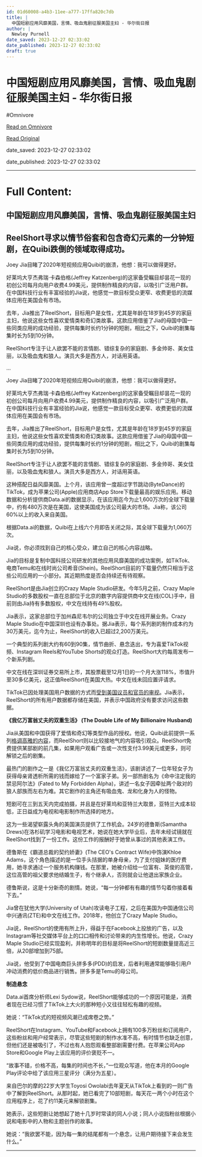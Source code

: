 ```yaml
---
id: 01d60008-a4b3-11ee-a777-17ffa820c7db
title: |
  中国短剧应用风靡美国，言情、吸血鬼剧征服美国主妇 - 华尔街日报
author: |
  Newley Purnell
date_saved: 2023-12-27 02:33:02
date_published: 2023-12-27 02:33:02
draft: true
---
```


# 中国短剧应用风靡美国，言情、吸血鬼剧征服美国主妇 - 华尔街日报
#Omnivore

[Read on Omnivore](https://omnivore.app/me/-18cab3c935c)

[Read Original](https://cn.wsj.com/amp/articles/%E4%B8%AD%E5%9B%BD%E7%9F%AD%E5%89%A7%E5%BA%94%E7%94%A8%E9%A3%8E%E9%9D%A1%E7%BE%8E%E5%9B%BD-%E8%A8%80%E6%83%85-%E5%90%B8%E8%A1%80%E9%AC%BC%E5%89%A7%E5%BE%81%E6%9C%8D%E7%BE%8E%E5%9B%BD%E4%B8%BB%E5%A6%87-6b851d15)

date_saved: 2023-12-27 02:33:02

date_published: 2023-12-27 02:33:02

--- 

# Full Content: 

##  中国短剧应用风靡美国，言情、吸血鬼剧征服美国主妇

## ReelShort寻求以情节俗套和包含奇幻元素的一分钟短剧，在Quibi跌倒的领域取得成功。

Joey Jia目睹了2020年短视频应用Quibi的崩溃，他想：我可以做得更好。

好莱坞大亨杰弗瑞·卡森伯格(Jeffrey Katzenberg)的这家备受瞩目却昙花一现的初创公司每月向用户收费4.99美元，提供制作精良的内容，以吸引广泛用户群。在中国科技行业有丰富经验的Jia说，他感觉一款目标受众更窄、收费更低的流媒体应用在美国会有市场。

去年，Jia推出了ReelShort，目标用户是女性，尤其是年龄在18岁到45岁的家庭主妇，他说这些女性喜欢爱情类和奇幻类故事。这款应用借鉴了Jia的母国中国一些同类应用的成功经验，提供每集时长约1分钟的短剧，相比之下，Quibi的剧集每集时长为5到10分钟。

ReelShort专注于让人欲罢不能的言情剧、错综复杂的家庭剧、多金帅哥、美女佳丽，以及吸血鬼和狼人。演员大多是西方人，对话用英语。

...

Joey Jia目睹了2020年短视频应用Quibi的崩溃，他想：我可以做得更好。

好莱坞大亨杰弗瑞·卡森伯格(Jeffrey Katzenberg)的这家备受瞩目却昙花一现的初创公司每月向用户收费4.99美元，提供制作精良的内容，以吸引广泛用户群。在中国科技行业有丰富经验的Jia说，他感觉一款目标受众更窄、收费更低的流媒体应用在美国会有市场。

去年，Jia推出了ReelShort，目标用户是女性，尤其是年龄在18岁到45岁的家庭主妇，他说这些女性喜欢爱情类和奇幻类故事。这款应用借鉴了Jia的母国中国一些同类应用的成功经验，提供每集时长约1分钟的短剧，相比之下，Quibi的剧集每集时长为5到10分钟。

ReelShort专注于让人欲罢不能的言情剧、错综复杂的家庭剧、多金帅哥、美女佳丽，以及吸血鬼和狼人。演员大多是西方人，对话用英语。

这种搭配日益风靡美国。上个月，该应用曾一度超过字节跳动(ByteDance)的TikTok，成为苹果公司(Apple)应用商店App Store下载量最高的娱乐应用。移动数据和分析提供商Data.ai的数据显示，在该应用迄今为止1,600万次的全球下载量中，约有480万次是在美国，这使美国成为该公司最大的市场。Jia称，该公司60%以上的收入来自美国。

根据Data.ai的数据，Quibi在上线六个月即告关闭之际，其全球下载量为1,060万次。

Jia说，你必须找到自己的核心受众，建立自己的核心内容战略。

Jia的目标是复制中国科技公司研发的其他应用风靡美国的成功案例，如TikTok、电商Temu和在线时尚公司希音(Shein)。ReelShort目前的下载量仍然只相当于这些公司应用的一小部分。其近期热度是否会持续还有待观察。

ReelShort是由Jia创立的Crazy Maple Studio研发。今年5月之前，Crazy Maple Studio的多数股权一直在总部位于北京的数字内容提供商中文在线(COL)手中，目前则由Jia持有多数股权，中文在线持有49%股权。

Jia表示，这家总部位于加州森尼韦尔的公司独立于中文在线开展业务。Crazy Maple Studio在中国深圳也设有办事处。据Jia表示，每个系列剧的制作成本约为30万美元，迄今为止，ReelShort的收入已超过2,200万美元。

一个典型的系列剧大约有60到90集，情节曲折、悬念迭出，专为喜爱TikTok视频、Instagram Reels和YouTube Shorts的观众打造。ReelShort大约每周发布一个新系列剧。

中文在线在深圳证券交易所上市，其股票截至12月1日的一个月大涨118%，市值升至30多亿美元，这正值ReelShort在美国大热。中文在线未回应置评请求。

TikTok已因处理美国用户数据的方式而[受到美国议员和官员的审视](https://cn.wsj.com/articles/CN-TEC-20230117072136)。Jia表示，ReelShort的所有用户数据都存储在美国，并表示中国政府没有要求访问这些数据。

**《我亿万富翁丈夫的双重生活》 (The Double Life of My Billionaire Husband)**

Jia从美国和中国获得了爱情和奇幻等类型作品的授权。他说，Quibi此前提供一系列[格调高雅的内容](https://cn.wsj.com/articles/CN-BIZ-20201103145202)，而ReelShort则以比较接地气的内容吸引观众。ReelShort免费提供某部剧的前几集，如果用户观看广告或一次性支付3.99美元或更多，则可解锁之后的剧集。

最热门的剧作之一是《我亿万富翁丈夫的双重生活》，该剧讲述了一位年轻女子为获得母亲肾透析所需的钱而嫁给了一个富家子弟。另一部热剧名为《命中注定我的禁忌阿尔法》(Fated to My Forbidden Alpha)，讲述一名女子因牵扯两个敌对的狼人部族而左右为难。其它剧作的主角还有吸血鬼、龙和化身为人的怪物。

短剧可在三到五天内完成拍摄，并且是在好莱坞和亚特兰大取景，亚特兰大成本较低，正日益成为电视和电影制作所选择的地方。

这为一些渴望崭露头角的美国演员提供了工作机会。24岁的德鲁斯(Samantha Drews)在洛杉矶学习电影和电视艺术，她说在她大学毕业后，去年未经试镜就在ReelShort找到了一份工作。这份工作的报酬好于她曾从事过的其他表演工作。

德鲁斯在《霸道总裁的契约娇妻》(The CEO's Contract Wife)中饰演Khloe Adams，这个角色描述的是一位手头拮据的单身母亲，为了支付姐妹的医疗费用，她寻求通过一个服务机构赚钱。在那里，她被介绍给一位富有、英俊的高管，这位高管的祖父要求他结婚生子，有个继承人，否则就会让他退出家族企业。

德鲁斯说，这是十分新奇的剧情。她说，“每一分钟都有有趣的情节勾着你接着看下去。”

Jia曾在犹他大学(University of Utah)攻读电子工程，之后在美国为中国通信公司中兴通讯(ZTE)和中文在线工作。2018年，他创立了Crazy Maple Studio。

Jia说，ReelShort的使用有所上升，得益于在Facebook上投放的广告，以及Instagram等社交媒体平台上的口口相传和讨论带来的内生性增长。他说，Crazy Maple Studio已经实现盈利，并称明年的目标是将ReelShort的短剧数量提高近三倍，从20部增加到75部。

Jia说，他受到了中国电商巨头拼多多(PDD)的启发，后者利用通常能够吸引用户冲动消费的低价商品进行销售。拼多多是Temu的母公司。

**制造悬念**

Data.ai首席分析师Lexi Sydow说，ReelShort能够成功的一个原因可能是，消费者现在已经习惯了TikTok上大火的那种短小又往往轻松有趣的视频。

她说：“TikTok式的短视频风潮已成席卷之势。”

ReelShort在Instagram、YouTube和Facebook上拥有100多万粉丝和订阅用户，这些粉丝和用户经常表示，尽管这些短剧的制作水准不高，有时情节也缺乏创意，但他们还是被吸引了，不过也有人抱怨观看整部剧需要付费。在苹果公司App Store和Google Play上该应用的评价褒贬不一。

“故事不错，价格不高，每集的时间也不长，”一位观众写道，他在本月的Google Play评论中给了该应用三星评分（满分为五星）。

来自巴尔的摩的22岁大学生Toyosi Owolabi去年夏天从TikTok上看到的一则广告中了解到ReelShort。从那时起，她已看完了10部短剧，每天花一两个小时在这个应用程序上，花了约11美元来解锁剧集。

她表示，这些短剧让她想起了她十几岁时常读的同人小说；同人小说指粉丝根据小说和电影中的人物和主题创作的故事。

她说：“我欲罢不能，因为每一集的结尾都有一个悬念，让用户期待接下来会发生什么。”

---

